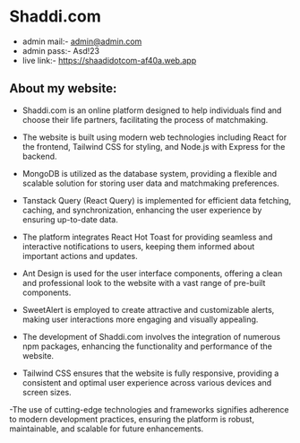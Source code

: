 # Shaddi.com

- admin mail:- admin@admin.com
- admin pass:- Asd!23
- live link:- https://shaadidotcom-af40a.web.app

## About my website:

- Shaddi.com is an online platform designed to help individuals find and choose their life partners, facilitating the process of matchmaking.

- The website is built using modern web technologies including React for the frontend, Tailwind CSS for styling, and Node.js with Express for the backend.

- MongoDB is utilized as the database system, providing a flexible and scalable solution for storing user data and matchmaking preferences.

- Tanstack Query (React Query) is implemented for efficient data fetching, caching, and synchronization, enhancing the user experience by ensuring up-to-date data.

- The platform integrates React Hot Toast for providing seamless and interactive notifications to users, keeping them informed about important actions and updates.

- Ant Design is used for the user interface components, offering a clean and professional look to the website with a vast range of pre-built components.

- SweetAlert is employed to create attractive and customizable alerts, making user interactions more engaging and visually appealing.

- The development of Shaddi.com involves the integration of numerous npm packages, enhancing the functionality and performance of the website.

- Tailwind CSS ensures that the website is fully responsive, providing a consistent and optimal user experience across various devices and screen sizes.

-The use of cutting-edge technologies and frameworks signifies adherence to modern development practices, ensuring the platform is robust, maintainable, and scalable for future enhancements.

